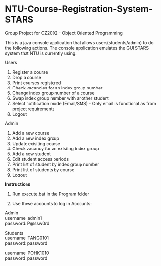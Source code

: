 # NTU-Course-Registration-System-STARS
Group Project for CZ2002 - Object Oriented Programming

This is a java console application that allows users(students/admin) to do the following actions. The console application emulates the  GUI STARS system that NTU is currently using.

Users
1) Register a course
2) Drop a course
3) Print courses registered
4) Check vacancies for an index group number
5) Change index group number of a course
6) Swap index group number with another student
7) Select notification mode (Email/SMS) - Only email is functional as from project requirements
8) Logout

Admin
1) Add a new course
2) Add a new index group
3) Update exisiting course
4) Check vacancy for an existing index group
5) Add a new student
6) Edit student access periods
7) Print list of student by index group number
8) Print list of students by course
9) Logout


**Instructions** 
1. Run execute.bat in the Program folder  

2. Use these accounts to log in
Accounts: 

Admin  
username :admin1  
password: P@ssw0rd  

Students  
username :TANG0101  
password: password  

username :POHK1010  
password :password  
